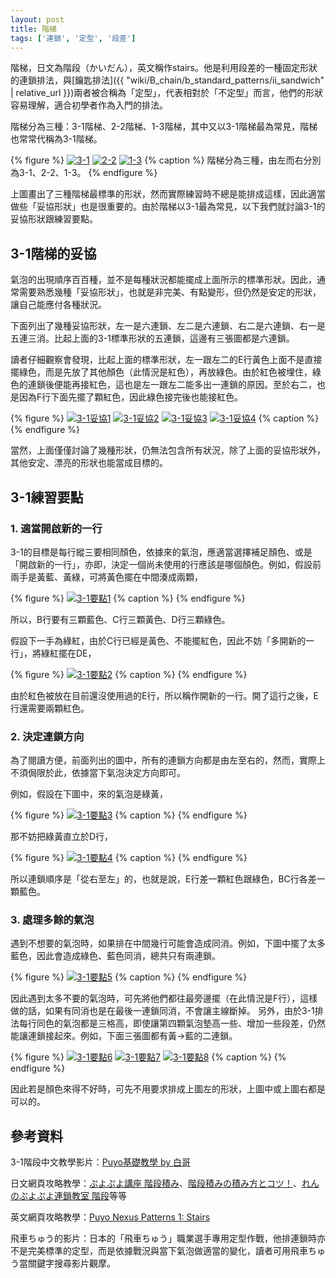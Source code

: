 ```yaml
---
layout: post
title: 階梯
tags: ['連鎖', '定型', '段差']
---
```


階梯，日文為階段（かいだん），英文稱作stairs。他是利用段差的一種固定形狀的連鎖排法，與[鑰匙排法]({{ "wiki/B_chain/b_standard_patterns/ii_sandwich" | relative_url }})兩者被合稱為「定型」，代表相對於「不定型」而言，他們的形狀容易理解，適合初學者作為入門的排法。

階梯分為三種：3-1階梯、2-2階梯、1-3階梯，其中又以3-1階梯最為常見，階梯也常常代稱為3-1階梯。

{% figure %}
  [![3-1](https://i.imgur.com/NZi4oWL.png)](https://puyonexus.com/chainsim/chain/d2en6)
  [![2-2](https://i.imgur.com/9R9h39g.png)](https://puyonexus.com/chainsim/chain/YaxfJ)
  [![1-3](https://i.imgur.com/ZjfTlli.png)](https://puyonexus.com/chainsim/chain/PBcvZ)
{% caption %}
階梯分為三種，由左而右分別為3-1、2-2、1-3。
{% endfigure %}

上圖畫出了三種階梯最標準的形狀，然而實際練習時不總是能排成這樣，因此適當做些「妥協形狀」也是很重要的。由於階梯以3-1最為常見，以下我們就討論3-1的妥協形狀跟練習要點。

## 3-1階梯的妥協

氣泡的出現順序百百種，並不是每種狀況都能擺成上面所示的標準形狀。因此，通常需要熟悉幾種「妥協形狀」，也就是非完美、有點變形，但仍然是安定的形狀，讓自己能應付各種狀況。

下面列出了幾種妥協形狀，左一是六連鎖、左二是六連鎖、右二是六連鎖、右一是五連三消。比起上面的3-1標準形狀的五連鎖，這邊有三張圖都是六連鎖。

讀者仔細觀察會發現，比起上面的標準形狀，左一跟左二的E行黃色上面不是直接擺綠色，而是先放了其他顏色（此情況是紅色），再放綠色。由於紅色被埋住，綠色的連鎖後便能再接紅色，這也是左一跟左二能多出一連鎖的原因。至於右二，也是因為F行下面先擺了顆紅色，因此綠色接完後也能接紅色。

{% figure %}
[![3-1妥協1](https://i.imgur.com/puIvqia.png)](https://puyonexus.com/chainsim/chain/AVUYS)
[![3-1妥協2](https://i.imgur.com/2Aoroky.png)](https://puyonexus.com/chainsim/chain/jb39T)
[![3-1妥協3](https://i.imgur.com/IFZlbBE.png)](https://puyonexus.com/chainsim/chain/vJAnz)
[![3-1妥協4](https://i.imgur.com/2VCyrRQ.png)](https://puyonexus.com/chainsim/chain/CGpq7)
{% caption %}
{% endfigure %}

當然，上面僅僅討論了幾種形狀，仍無法包含所有狀況，除了上面的妥協形狀外，其他安定、漂亮的形狀也能當成目標的。

## 3-1練習要點

### 1. 適當開啟新的一行

3-1的目標是每行縱三要相同顏色，依據來的氣泡，應適當選擇補足顏色、或是「開啟新的一行」，亦即，決定一個尚未使用的行應該是哪個顏色。例如，假設前兩手是黃藍、黃綠，可將黃色擺在中間湊成兩顆，

{% figure %}
[![3-1要點1](https://i.imgur.com/QYaG7ft.png)](https://puyonexus.com/chainsim/chain/7VSps)
{% caption %}
{% endfigure %}

所以，B行要有三顆藍色、C行三顆黃色、D行三顆綠色。

假設下一手為綠紅，由於C行已經是黃色、不能擺紅色，因此不妨「多開新的一行」，將綠紅擺在DE，

{% figure %}
[![3-1要點2](https://i.imgur.com/PdWft6a.png)](https://puyonexus.com/chainsim/chain/t1H1Q)
{% caption %}
{% endfigure %}

由於紅色被放在目前還沒使用過的E行，所以稱作開新的一行。開了這行之後，E行還需要兩顆紅色。

### 2. 決定連鎖方向

為了閱讀方便，前面列出的圖中，所有的連鎖方向都是由左至右的，然而，實際上不須侷限於此，依據當下氣泡決定方向即可。

例如，假設在下圖中，來的氣泡是綠黃，

{% figure %}
[![3-1要點3](https://i.imgur.com/FX0bjnr.png)](https://puyonexus.com/chainsim/chain/VCgoo)
{% caption %}
{% endfigure %}

那不妨把綠黃直立於D行，

{% figure %}
[![3-1要點4](https://i.imgur.com/0cZYK7e.png)](https://puyonexus.com/chainsim/chain/mgRKq)
{% caption %}
{% endfigure %}

所以連鎖順序是「從右至左」的，也就是說，E行差一顆紅色跟綠色，BC行各差一顆藍色。

### 3. 處理多餘的氣泡

遇到不想要的氣泡時，如果排在中間幾行可能會造成同消。例如，下圖中擺了太多藍色，因此會造成綠色、藍色同消，總共只有兩連鎖。

{% figure %}
[![3-1要點5](https://i.imgur.com/FURIIfn.png)](https://puyonexus.com/chainsim/chain/8JNk4)
{% caption %}
{% endfigure %}

因此遇到太多不要的氣泡時，可先將他們都往最旁邊擺（在此情況是F行），這樣做的話，如果有同消也是在最後一連鎖同消，不會讓主線斷掉。
另外，由於3-1排法每行同色的氣泡都是三格高，即使讓第四顆氣泡墊高一些、增加一些段差，仍然能讓連鎖接起來。例如，下面三張圖都有黃→藍的二連鎖。

{% figure %}
[![3-1要點6](https://i.imgur.com/JHdKmXJ.png)](https://puyonexus.com/chainsim/chain/ftJJX)
[![3-1要點7](https://i.imgur.com/VlfJXNp.png)](https://puyonexus.com/chainsim/chain/SourM)
[![3-1要點8](https://i.imgur.com/97kYWh9.png)](https://puyonexus.com/chainsim/chain/j2FiF)
{% caption %}
{% endfigure %}

因此若是顏色來得不好時，可先不用要求排成上圖左的形狀，上圖中或上圖右都是可以的。

## 參考資料

3-1階段中文教學影片：[Puyo基礎教學 by 白哥](https://www.youtube.com/watch?v=Cso12CkyWLA)

日文網頁攻略教學：[ぷよぷよ講座  階段積み](http://alg-d.com/game/puyo/chain1.html)、[階段積みの積み方とコツ！](https://jiyu-cho.com/puyopuyo-kaidan)、[れんのぷよぷよ連鎖教室 階段](http://http://ren-channnel.com/kagi/)等等

英文網頁攻略教學：[Puyo Nexus Patterns 1: Stairs](https://puyonexus.com/wiki/Patterns_1:_Stairs)

飛車ちゅう的影片：日本的「飛車ちゅう」職業選手專用定型作戰，他排連鎖時亦不是完美標準的定型，而是依據戰況與當下氣泡做適當的變化，讀者可用飛車ちゅう當關鍵字搜尋影片觀摩。
